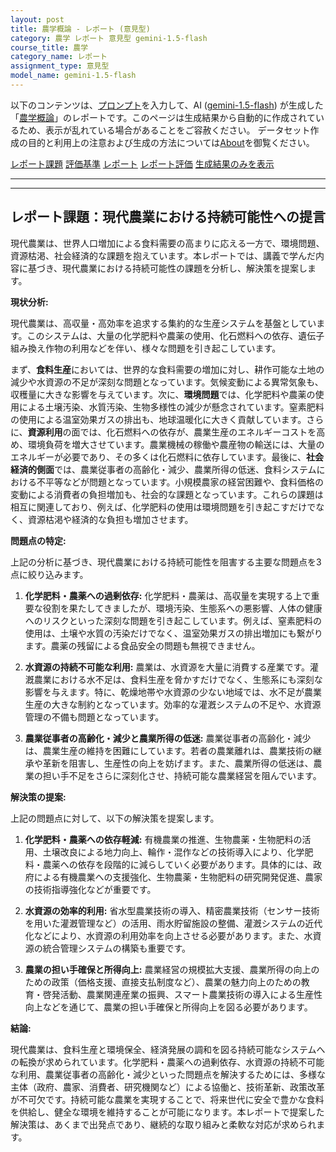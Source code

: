 ```yaml
---
layout: post
title: 農学概論 - レポート (意見型)
category: 農学 レポート 意見型 gemini-1.5-flash
course_title: 農学
category_name: レポート
assignment_type: 意見型
model_name: gemini-1.5-flash
---
```


以下のコンテンツは、[プロンプト](http://127.0.0.1:8000/generated/農学/gemini-1.5-flash/prompt_レポート-意見型.md)を入力して、AI ([gemini-1.5-flash](contents/gemini-1.5-flash)) が生成した「[農学概論](/contents/農学/)」のレポートです。このページは生成結果から自動的に作成されているため、表示が乱れている場合があることをご容赦ください。
データセット作成の目的と利用上の注意および生成の方法については[About](/About)を御覧ください。

[レポート課題](../レポート課題-意見型)
[評価基準](../評価基準-意見型)
[レポート](../レポート-意見型)
[レポート評価](../レポート評価-意見型)
[生成結果のみを表示](http://127.0.0.1:8000/generated/農学/gemini-1.5-flash/レポート-意見型.md)
  

***
***
  
## レポート課題：現代農業における持続可能性への提言

現代農業は、世界人口増加による食料需要の高まりに応える一方で、環境問題、資源枯渇、社会経済的な課題を抱えています。本レポートでは、講義で学んだ内容に基づき、現代農業における持続可能性の課題を分析し、解決策を提案します。

**現状分析:**

現代農業は、高収量・高効率を追求する集約的な生産システムを基盤としています。このシステムは、大量の化学肥料や農薬の使用、化石燃料への依存、遺伝子組み換え作物の利用などを伴い、様々な問題を引き起こしています。

まず、**食料生産**においては、世界的な食料需要の増加に対し、耕作可能な土地の減少や水資源の不足が深刻な問題となっています。気候変動による異常気象も、収穫量に大きな影響を与えています。次に、**環境問題**では、化学肥料や農薬の使用による土壌汚染、水質汚染、生物多様性の減少が懸念されています。窒素肥料の使用による温室効果ガスの排出も、地球温暖化に大きく貢献しています。さらに、**資源利用**の面では、化石燃料への依存が、農業生産のエネルギーコストを高め、環境負荷を増大させています。農業機械の稼働や農産物の輸送には、大量のエネルギーが必要であり、その多くは化石燃料に依存しています。最後に、**社会経済的側面**では、農業従事者の高齢化・減少、農業所得の低迷、食料システムにおける不平等などが問題となっています。小規模農家の経営困難や、食料価格の変動による消費者の負担増加も、社会的な課題となっています。これらの課題は相互に関連しており、例えば、化学肥料の使用は環境問題を引き起こすだけでなく、資源枯渇や経済的な負担も増加させます。


**問題点の特定:**

上記の分析に基づき、現代農業における持続可能性を阻害する主要な問題点を3点に絞り込みます。

1. **化学肥料・農薬への過剰依存:** 化学肥料・農薬は、高収量を実現する上で重要な役割を果たしてきましたが、環境汚染、生態系への悪影響、人体の健康へのリスクといった深刻な問題を引き起こしています。例えば、窒素肥料の使用は、土壌や水質の汚染だけでなく、温室効果ガスの排出増加にも繋がります。農薬の残留による食品安全の問題も無視できません。

2. **水資源の持続不可能な利用:** 農業は、水資源を大量に消費する産業です。灌漑農業における水不足は、食料生産を脅かすだけでなく、生態系にも深刻な影響を与えます。特に、乾燥地帯や水資源の少ない地域では、水不足が農業生産の大きな制約となっています。効率的な灌漑システムの不足や、水資源管理の不備も問題となっています。

3. **農業従事者の高齢化・減少と農業所得の低迷:** 農業従事者の高齢化・減少は、農業生産の維持を困難にしています。若者の農業離れは、農業技術の継承や革新を阻害し、生産性の向上を妨げます。また、農業所得の低迷は、農業の担い手不足をさらに深刻化させ、持続可能な農業経営を阻んでいます。


**解決策の提案:**

上記の問題点に対して、以下の解決策を提案します。

1. **化学肥料・農薬への依存軽減:**  有機農業の推進、生物農薬・生物肥料の活用、土壌改良による地力向上、輪作・混作などの技術導入により、化学肥料・農薬への依存を段階的に減らしていく必要があります。具体的には、政府による有機農業への支援強化、生物農薬・生物肥料の研究開発促進、農家の技術指導強化などが重要です。

2. **水資源の効率的利用:**  省水型農業技術の導入、精密農業技術（センサー技術を用いた灌漑管理など）の活用、雨水貯留施設の整備、灌漑システムの近代化などにより、水資源の利用効率を向上させる必要があります。また、水資源の統合管理システムの構築も重要です。

3. **農業の担い手確保と所得向上:**  農業経営の規模拡大支援、農業所得の向上のための政策（価格支援、直接支払制度など）、農業の魅力向上のための教育・啓発活動、農業関連産業の振興、スマート農業技術の導入による生産性向上などを通じて、農業の担い手確保と所得向上を図る必要があります。


**結論:**

現代農業は、食料生産と環境保全、経済発展の調和を図る持続可能なシステムへの転換が求められています。化学肥料・農薬への過剰依存、水資源の持続不可能な利用、農業従事者の高齢化・減少といった問題点を解決するためには、多様な主体（政府、農家、消費者、研究機関など）による協働と、技術革新、政策改革が不可欠です。持続可能な農業を実現することで、将来世代に安全で豊かな食料を供給し、健全な環境を維持することが可能になります。本レポートで提案した解決策は、あくまで出発点であり、継続的な取り組みと柔軟な対応が求められます。
